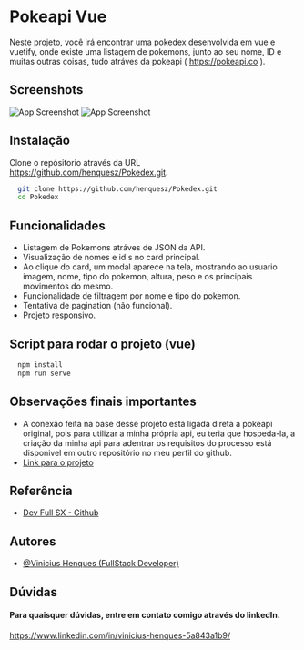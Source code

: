# Pokeapi Vue

Neste projeto, você irá encontrar uma pokedex desenvolvida em vue e vuetify, onde existe uma listagem de pokemons, junto ao seu nome, ID e muitas outras coisas, tudo atráves da pokeapi ( https://pokeapi.co ).



## Screenshots

![App Screenshot](https://i.pinimg.com/564x/b8/5b/c1/b85bc1ec114326066450ca7be22ffb5c.jpg)
![App Screenshot](https://i.pinimg.com/564x/d3/37/31/d3373121f2240bc1e5f6f8deb8a1ec62.jpg)


## Instalação

Clone o repósitorio através da URL https://github.com/henquesz/Pokedex.git.

```bash
  git clone https://github.com/henquesz/Pokedex.git
  cd Pokedex
```
    
## Funcionalidades

- Listagem de Pokemons atráves de JSON da API.
- Visualização de nomes e id's no card principal.
- Ao clique do card, um modal aparece na tela, mostrando ao usuario imagem, nome, tipo do pokemon, altura, peso e os principais movimentos do mesmo.
- Funcionalidade de filtragem por nome e tipo do pokemon.
- Tentativa de pagination (não funcional).
- Projeto responsivo.


## Script para rodar o projeto (vue)

```bash
  npm install
  npm run serve
```
## Observações finais importantes

- A conexão feita na base desse projeto está ligada direta a pokeapi original, pois para utilizar a minha própria api, eu teria que hospeda-la, a criação da minha api para adentrar os requisitos do processo está disponivel em outro repositório no meu perfil do github.
- [Link para o projeto](https://github.com/henquesz/ApiRestSX)


## Referência

 - [Dev Full SX - Github](https://github.com/henquesz/dev-full-sx)



## Autores

- [@Vinicius Henques (FullStack Developer)](https://www.github.com/henquesz)


## Dúvidas

#### Para quaisquer dúvidas, entre em contato comigo através do linkedIn.

https://www.linkedin.com/in/vinicius-henques-5a843a1b9/
